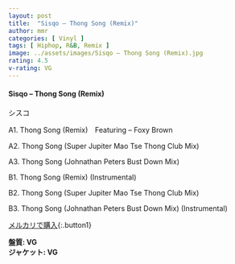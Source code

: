 ```yaml
---
layout: post
title:  "Sisqo – Thong Song (Remix)"
author: mmr
categories: [ Vinyl ]
tags: [ Hiphop, R&B, Remix ]
image: ../assets/images/Sisqo – Thong Song (Remix).jpg
rating: 4.5
v-rating: VG
---
```


#### Sisqo – Thong Song (Remix)

シスコ

A1. Thong Song (Remix)　Featuring – Foxy Brown

A2. Thong Song (Super Jupiter Mao Tse Thong Club Mix)

A3. Thong Song (Johnathan Peters Bust Down Mix)

B1. Thong Song (Remix) (Instrumental)

B2. Thong Song (Super Jupiter Mao Tse Thong Club Mix) 

B3. Thong Song (Johnathan Peters Bust Down Mix) (Instrumental)

[メルカリで購入](https://jp.mercari.com/item/m95904253553?afid=6142608987){:.button1}

<div class="mt-4 mb-4 d-flex align-items-center">
<strong class="mr-1">盤質: VG</strong>
</div>
<div class="mt-4 mb-4 d-flex align-items-center">
<strong class="mr-1">ジャケット: VG</strong>
</div>
